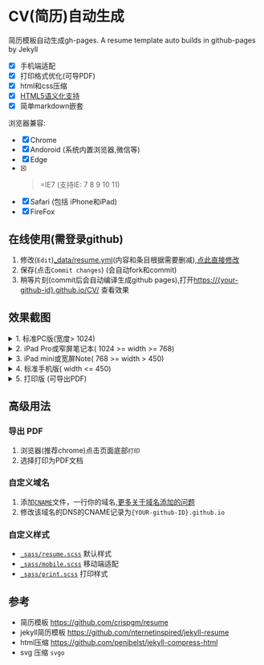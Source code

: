 # CV(简历)自动生成
简历模板自动生成gh-pages. A resume template auto builds in github-pages by Jekyll

* [x] 手机端适配
* [x] 打印格式优化(可导PDF)
* [x] html和css压缩
* [x] [HTML5语义化支持](https://validator.w3.org/nu/?doc=https%3A%2F%2Fnewfuture.github.io%2FCV%2F&showoutline=yes)
* [x] 简单markdown嵌套

浏览器兼容:

* [x] Chrome
* [x] Andoroid (系统内置浏览器,微信等)
* [x] Edge
* [x] >=IE7 (支持IE: 7 8 9 10 11)
* [x] Safari (包括 iPhone和iPad)
* [x] FireFox

## 在线使用(需登录github)

1. 修改(`Edit`)[_data/resume.yml](_data/resume.yml)(内容和条目根据需要删减),[点此直接修改](https://github.com/NewFuture/CV/edit/gh-pages/_data/resume.yml)
2. 保存(点击`Commit changes`) (会自动fork和commit)
3. 稍等片刻(commit后会自动编译生成github pages),打开[https://{your-github-id}.github.io/CV/](https://newfuture.github.io/CV/) 查看效果


## 效果截图

<details>
<summary> 1. 标准PC版(宽度> 1024)</summary>

![](assets/img/pc.png)
</details>
<details>
 <summary>2. iPad Pro或窄屏笔记本( 1024 >= width >= 768)</summary>

![](assets/img/large.png)
</details>
<details>
<summary>3. iPad mini或宽屏Note( 768 >= width > 450)</summary>

![](assets/img/ipad.png)
</details>
<details>
<summary>4. 标准手机版( width <= 450)</summary>

![](assets/img/iphone.png)
</details>
<details>
<summary>5. 打印版 (可导出PDF)</summary>

![](assets/img/print.png)
</details>




## 高级用法

### 导出 PDF
1. 浏览器(推荐chrome)点击页面底部`打印`
2. 选择打印为PDF文档

### 自定义域名

1. 添加[`CNAME`](https://github.com/NewFuture/CV/new/gh-pages/CNAME)文件，一行你的域名,[更多关于域名添加的问题](https://help.github.com/articles/adding-or-removing-a-custom-domain-for-your-github-pages-site/)
2. 修改该域名的DNS的CNAME记录为`{YOUR-github-ID}.github.io`

### 自定义样式
* [`_sass/resume.scss`](_sass/resume.scss) 默认样式
* [`_sass/mobile.scss`](_sass/mobile.scss) 移动端适配
* [`_sass/print.scss`](_sass/print.scss) 打印样式

## 参考

* 简历模板 https://github.com/crispgm/resume
* jekyll简历模板 https://github.com/nternetinspired/jekyll-resume
* html压缩 https://github.com/penibelst/jekyll-compress-html
* svg 压缩 `svgo`